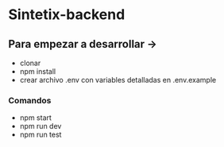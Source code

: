 # Sintetix-backend

## Para empezar a desarrollar ->

- clonar
- npm install
- crear archivo .env con variables detalladas en .env.example

### Comandos

- npm start
- npm run dev
- npm run test
